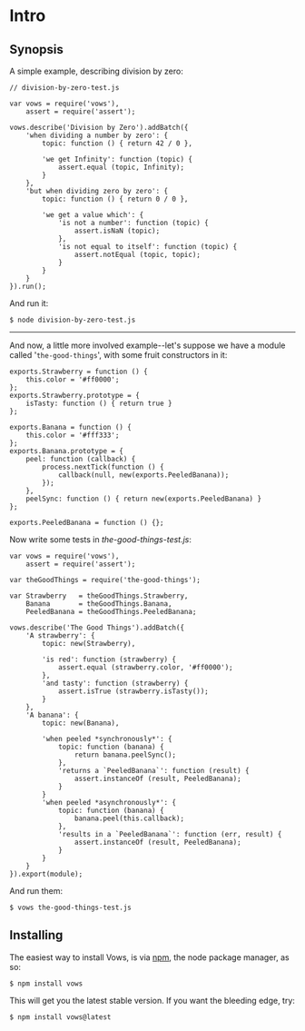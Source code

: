Intro
=====

Synopsis
--------

A simple example, describing division by zero:

    // division-by-zero-test.js

    var vows = require('vows'),
        assert = require('assert');

    vows.describe('Division by Zero').addBatch({
        'when dividing a number by zero': {
            topic: function () { return 42 / 0 },

            'we get Infinity': function (topic) {
                assert.equal (topic, Infinity);
            }
        },
        'but when dividing zero by zero': {
            topic: function () { return 0 / 0 },

            'we get a value which': {
                'is not a number': function (topic) {
                    assert.isNaN (topic);
                },
                'is not equal to itself': function (topic) {
                    assert.notEqual (topic, topic);
                }
            }
        }
    }).run();

And run it:

    $ node division-by-zero-test.js

---

And now, a little more involved example--let's suppose we have a module called '`the-good-things`', with some fruit constructors
in it:

    exports.Strawberry = function () {
        this.color = '#ff0000';
    };
    exports.Strawberry.prototype = {
        isTasty: function () { return true }
    };

    exports.Banana = function () {
        this.color = '#fff333';
    };
    exports.Banana.prototype = {
        peel: function (callback) {
            process.nextTick(function () {
                callback(null, new(exports.PeeledBanana));
            });
        },
        peelSync: function () { return new(exports.PeeledBanana) }
    };

    exports.PeeledBanana = function () {};

Now write some tests in *the-good-things-test.js*:

    var vows = require('vows'),
        assert = require('assert');

    var theGoodThings = require('the-good-things');

    var Strawberry   = theGoodThings.Strawberry,
        Banana       = theGoodThings.Banana,
        PeeledBanana = theGoodThings.PeeledBanana;

    vows.describe('The Good Things').addBatch({
        'A strawberry': {
            topic: new(Strawberry),

            'is red': function (strawberry) {
                assert.equal (strawberry.color, '#ff0000');
            },
            'and tasty': function (strawberry) {
                assert.isTrue (strawberry.isTasty());
            }
        },
        'A banana': {
            topic: new(Banana),

            'when peeled *synchronously*': {
                topic: function (banana) {
                    return banana.peelSync();
                },
                'returns a `PeeledBanana`': function (result) {
                    assert.instanceOf (result, PeeledBanana);
                }
            }
            'when peeled *asynchronously*': {
                topic: function (banana) {
                    banana.peel(this.callback);
                },
                'results in a `PeeledBanana`': function (err, result) {
                    assert.instanceOf (result, PeeledBanana);
                }
            }
        }
    }).export(module);

And run them:

    $ vows the-good-things-test.js

Installing
----------

The easiest way to install Vows, is via [npm](http://github.com/isaacs/npm), the node package manager, as so:

    $ npm install vows

This will get you the latest stable version. If you want the bleeding edge, try:

    $ npm install vows@latest

